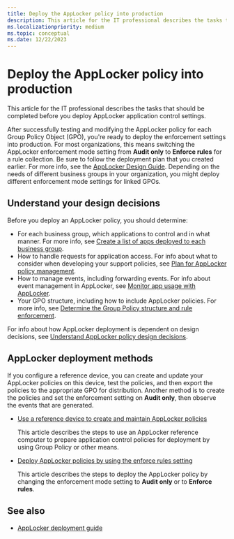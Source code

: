 ```yaml
---
title: Deploy the AppLocker policy into production
description: This article for the IT professional describes the tasks that should be completed before you deploy AppLocker application control settings.
ms.localizationpriority: medium
ms.topic: conceptual
ms.date: 12/22/2023
---
```


# Deploy the AppLocker policy into production

This article for the IT professional describes the tasks that should be completed before you deploy AppLocker application control settings.

After successfully testing and modifying the AppLocker policy for each Group Policy Object (GPO), you're ready to deploy the enforcement settings into production. For most organizations, this means switching the AppLocker enforcement mode setting from **Audit only** to **Enforce rules** for a rule collection. Be sure to follow the deployment plan that you created earlier. For more info, see the [AppLocker Design Guide](applocker-policies-design-guide.md). Depending on the needs of different business groups in your organization, you might deploy different enforcement mode settings for linked GPOs.

## Understand your design decisions

Before you deploy an AppLocker policy, you should determine:

- For each business group, which applications to control and in what manner. For more info, see [Create a list of apps deployed to each business group](create-list-of-applications-deployed-to-each-business-group.md).
- How to handle requests for application access. For info about what to consider when developing your support policies, see [Plan for AppLocker policy management](plan-for-applocker-policy-management.md).
- How to manage events, including forwarding events. For info about event management in AppLocker, see [Monitor app usage with AppLocker](monitor-application-usage-with-applocker.md).
- Your GPO structure, including how to include AppLocker policies. For more info, see [Determine the Group Policy structure and rule enforcement](determine-group-policy-structure-and-rule-enforcement.md).

For info about how AppLocker deployment is dependent on design decisions, see [Understand AppLocker policy design decisions](understand-applocker-policy-design-decisions.md).

## AppLocker deployment methods

If you configure a reference device, you can create and update your AppLocker policies on this device, test the policies, and then export the policies to the appropriate GPO for distribution. Another method is to create the policies and set the enforcement setting on **Audit only**, then observe the events that are generated.

- [Use a reference device to create and maintain AppLocker policies](use-a-reference-computer-to-create-and-maintain-applocker-policies.md)

    This article describes the steps to use an AppLocker reference computer to prepare application control policies for deployment by using Group Policy or other means.

- [Deploy AppLocker policies by using the enforce rules setting](deploy-applocker-policies-by-using-the-enforce-rules-setting.md)

    This article describes the steps to deploy the AppLocker policy by changing the enforcement mode setting to **Audit only** or to **Enforce rules**.

## See also

- [AppLocker deployment guide](applocker-policies-deployment-guide.md)
